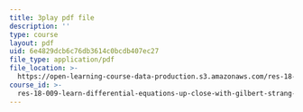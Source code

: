 ```yaml
---
title: 3play pdf file
description: ''
type: course
layout: pdf
uid: 6e4829dcb6c76db3614c0bcdb407ec27
file_type: application/pdf
file_location: >-
  https://open-learning-course-data-production.s3.amazonaws.com/res-18-009-learn-differential-equations-up-close-with-gilbert-strang-and-cleve-moler-fall-2015/6e4829dcb6c76db3614c0bcdb407ec27_WZMQdLW4COQ.pdf
course_id: >-
  res-18-009-learn-differential-equations-up-close-with-gilbert-strang-and-cleve-moler-fall-2015
---
```

